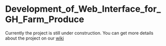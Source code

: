 # Development_of_Web_Interface_for_GH_Farm_Produce


Currently the project is still under construction. You can get more details about the project on our [wiki](https://github.com/eYSIP-2017/eYSIP-2017_Development_of_Web_Interface_for_GH_Farm_Produce/wiki/)
